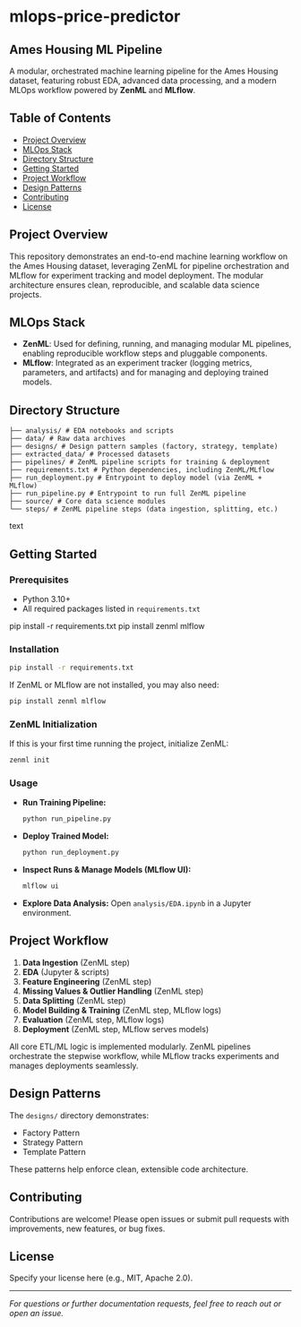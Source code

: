 
# mlops-price-predictor

## Ames Housing ML Pipeline

A modular, orchestrated machine learning pipeline for the Ames Housing dataset, featuring robust EDA, advanced data processing, and a modern MLOps workflow powered by **ZenML** and **MLflow**.

## Table of Contents

- [Project Overview](#project-overview)
- [MLOps Stack](#mlops-stack)
- [Directory Structure](#directory-structure)
- [Getting Started](#getting-started)
- [Project Workflow](#project-workflow)
- [Design Patterns](#design-patterns)
- [Contributing](#contributing)
- [License](#license)

## Project Overview

This repository demonstrates an end-to-end machine learning workflow on the Ames Housing dataset, leveraging ZenML for pipeline orchestration and MLflow for experiment tracking and model deployment. The modular architecture ensures clean, reproducible, and scalable data science projects.

## MLOps Stack

- **ZenML**: Used for defining, running, and managing modular ML pipelines, enabling reproducible workflow steps and pluggable components.
- **MLflow**: Integrated as an experiment tracker (logging metrics, parameters, and artifacts) and for managing and deploying trained models.


## Directory Structure

```
├── analysis/ # EDA notebooks and scripts
├── data/ # Raw data archives
├── designs/ # Design pattern samples (factory, strategy, template)
├── extracted_data/ # Processed datasets
├── pipelines/ # ZenML pipeline scripts for training & deployment
├── requirements.txt # Python dependencies, including ZenML/MLflow
├── run_deployment.py # Entrypoint to deploy model (via ZenML + MLflow)
├── run_pipeline.py # Entrypoint to run full ZenML pipeline
├── source/ # Core data science modules
└── steps/ # ZenML pipeline steps (data ingestion, splitting, etc.)
```

text

## Getting Started

### Prerequisites

- Python 3.10+
- All required packages listed in `requirements.txt`

pip install -r requirements.txt
pip install zenml mlflow

### Installation

```sh
pip install -r requirements.txt
```

If ZenML or MLflow are not installed, you may also need:

```sh
pip install zenml mlflow
```


### ZenML Initialization

If this is your first time running the project, initialize ZenML:

```sh
zenml init
```


### Usage

- **Run Training Pipeline:**
  ```sh
  python run_pipeline.py
  ```

- **Deploy Trained Model:**
  ```sh
  python run_deployment.py
  ```

- **Inspect Runs & Manage Models (MLflow UI):**
  ```sh
  mlflow ui
  ```

- **Explore Data Analysis:**
  Open `analysis/EDA.ipynb` in a Jupyter environment.

## Project Workflow

1. **Data Ingestion** (ZenML step)
2. **EDA** (Jupyter & scripts)
3. **Feature Engineering** (ZenML step)
4. **Missing Values & Outlier Handling** (ZenML step)
5. **Data Splitting** (ZenML step)
6. **Model Building & Training** (ZenML step, MLflow logs)
7. **Evaluation** (ZenML step, MLflow logs)
8. **Deployment** (ZenML step, MLflow serves models)


All core ETL/ML logic is implemented modularly. ZenML pipelines orchestrate the stepwise workflow, while MLflow tracks experiments and manages deployments seamlessly.

## Design Patterns


The `designs/` directory demonstrates:
- Factory Pattern
- Strategy Pattern
- Template Pattern

These patterns help enforce clean, extensible code architecture.

## Contributing

Contributions are welcome! Please open issues or submit pull requests with improvements, new features, or bug fixes.


## License

Specify your license here (e.g., MIT, Apache 2.0).


---

*For questions or further documentation requests, feel free to reach out or open an issue.*